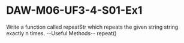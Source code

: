 # DAW-M06-UF3-4-S01-Ex1
Write a function called repeatStr which repeats the given string string exactly n times.
--Useful Methods--
repeat()